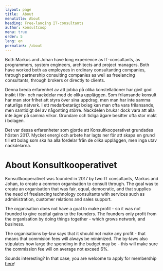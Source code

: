 ```yaml
---
layout: page
title:  About
menutitle: About
heading: Free-lancing IT-consultants
author: konsultcoop
menu: true
order: 5
lang: en
permalink: /about
---
```

Both Markus and Johan have long experience as IT-consultants, as programmers, system engineers, architects and project managers. Both have worked both as employees in ordinary consultanting companies, through partnership consulting companies as well as freelancing consultants, through brokers or directly to clients.

Denna breda erfarenhet av att jobba på olika konstellationer har givit god insikt i för- och nackdelar med de olika uppläggen. Som frilansande konsult har man stor frihet att styra över sina uppdrag, men man har inte samma naturliga nätverk. I ett medarbetarägt bolag kan man ofta vara frilansande, men samtidigt del av någonting större. Nackdelen brukar dock vara att alla inte äger på samma vilkor. Grundare och tidiga ägare besitter ofta stor makt i bolagen.

Det var dessa erfarenheter som gjorde att Konsultkooperativet grundades hösten 2017. Mycket energi och arbete har lagts ner för att skapa en grund till ett bolag som ska ha alla fördelar från de olika uppläggen, men inga utav nackdelarna.

# About Konsultkooperativet
Konsultkooperativet was founded in 2017 by two IT consultants, Markus and Johan, to create a common organisation to consult through. The goal was to create an organisation that was fair, equal, democratic, and that supplies the need of freelancing technology consultants with services such as administration, customer relations and sales support.

The organisation does not have a goal to make profit - so it was not founded to give capital gains to the founders. The founders only profit from the organisation by doing things together - which grows network, and business.

The organisations by-law says that it should not make any profit - that means that commision fees will always be minimized. The by-laws also stipulates how large the spending in the budget may be - this will make sure the commission fee will on average not exceed 6%.

Sounds interesting? In that case, you are welcome to apply for membership [here](mailto:konsl@konsult.coop)!


